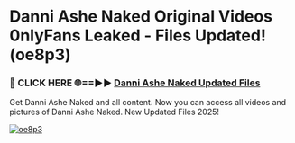 # Danni Ashe Naked Original Videos 0nlyFans Leaked - Files Updated! (oe8p3)

<h3>🔴 CLICK HERE 🌐==►► <a href="https://tinyurl.com/yckcrads" rel="nofollow">Danni Ashe Naked Updated Files</a></h3>

Get Danni Ashe Naked and all content. Now you can access all videos and pictures of Danni Ashe Naked. New Updated Files 2025!

[![oe8p3](https://i.imgur.com/hpKpOFt.gif)](https://tinyurl.com/yckcrads)
